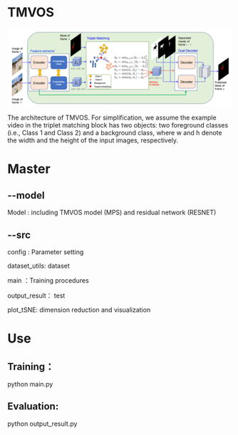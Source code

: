 # TMVOS


![image](model.png)  
  
  The architecture of TMVOS. For simplification, we assume the example video in the triplet matching block has two objects: two foreground classes
(i.e., Class 1 and Class 2) and a background class, where w and h denote the width and the height of the input images, respectively.  
    
      
      
Master
=

--model  
-------------

Model : including TMVOS model (MPS) and residual network (RESNET)  


--src  
-------------
config : Parameter setting  

dataset_utils: dataset  

main ：Training procedures  

output_result： test  

plot_tSNE: dimension reduction and visualization  

  
    
    

Use  
=

Training：  
--------
python main.py  


Evaluation:  
--------
python output_result.py  

